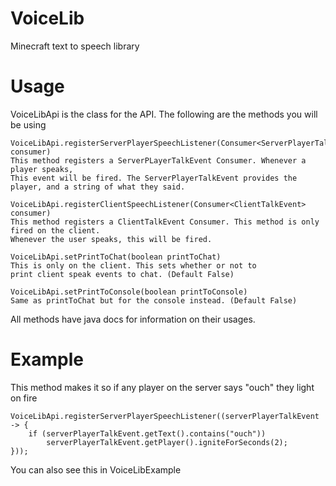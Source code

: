 # VoiceLib

Minecraft text to speech library

# Usage

VoiceLibApi is the class for the API.
The following are the methods you will be using
```
VoiceLibApi.registerServerPlayerSpeechListener(Consumer<ServerPlayerTalkEvent> consumer)
This method registers a ServerPLayerTalkEvent Consumer. Whenever a player speaks,
This event will be fired. The ServerPlayerTalkEvent provides the player, and a string of what they said.

VoiceLibApi.registerClientSpeechListener(Consumer<ClientTalkEvent> consumer)
This method registers a ClientTalkEvent Consumer. This method is only fired on the client.
Whenever the user speaks, this will be fired.

VoiceLibApi.setPrintToChat(boolean printToChat)
This is only on the client. This sets whether or not to 
print client speak events to chat. (Default False)

VoiceLibApi.setPrintToConsole(boolean printToConsole)
Same as printToChat but for the console instead. (Default False)
```
All methods have java docs for information on their usages.

# Example
This method makes it so if any player on the server says "ouch" they light on fire
```
VoiceLibApi.registerServerPlayerSpeechListener((serverPlayerTalkEvent -> {
    if (serverPlayerTalkEvent.getText().contains("ouch"))
        serverPlayerTalkEvent.getPlayer().igniteForSeconds(2);
}));
```
You can also see this in VoiceLibExample
